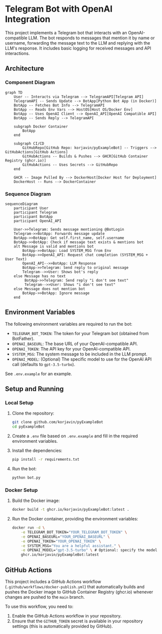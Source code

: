 # Telegram Bot with OpenAI Integration

This project implements a Telegram bot that interacts with an OpenAI-compatible LLM. The bot responds to messages that mention it by name or username, forwarding the message text to the LLM and replying with the LLM's response. It includes basic logging for received messages and API interactions.

## Architecture

### Component Diagram

```mermaid
graph TD
    User -- Interacts via Telegram --> TelegramAPI[Telegram API]
    TelegramAPI -- Sends Update --> BotApp[Python Bot App (in Docker)]
    BotApp -- Fetches Bot Info --> TelegramAPI
    BotApp -- Reads Env Vars --> HostOS[Host OS/Docker Env]
    BotApp -- Uses OpenAI Client --> OpenAI_API[OpenAI Compatible API]
    BotApp -- Sends Reply --> TelegramAPI

    subgraph Docker Container
        BotApp
    end

    subgraph CI/CD
        GitHubRepo[GitHub Repo: korjavin/pyExampleBot] -- Triggers --> GitHubActions[GitHub Actions]
        GitHubActions -- Builds & Pushes --> GHCR[GitHub Container Registry (ghcr.io)]
        GitHubActions -- Uses Secrets --> GitHubRepo
    end

    GHCR -- Image Pulled By --> DockerHost[Docker Host for Deployment]
    DockerHost -- Runs --> DockerContainer
```

### Sequence Diagram

```mermaid
sequenceDiagram
    participant User
    participant Telegram
    participant BotApp
    participant OpenAI_API

    User->>Telegram: Sends message mentioning @BotLogin
    Telegram->>BotApp: Forwards message update
    BotApp->>BotApp: Get self.first_name, self.username
    BotApp->>BotApp: Check if message text exists & mentions bot
    alt Message is valid and mentions bot
        BotApp->>BotApp: Load SYSTEM_MSG from Env
        BotApp->>OpenAI_API: Request chat completion (SYSTEM_MSG + User Text)
        OpenAI_API-->>BotApp: LLM Response
        BotApp->>Telegram: Send reply to original message
        Telegram-->>User: Shows bot's reply
    else Message has no text
         BotApp->>Telegram: Send reply "i don't see text"
         Telegram-->>User: Shows "i don't see text"
    else Message does not mention bot
        BotApp->>BotApp: Ignore message
    end
```

## Environment Variables

The following environment variables are required to run the bot:

*   `TELEGRAM_BOT_TOKEN`: The token for your Telegram bot (obtained from BotFather).
*   `OPENAI_BASEURL`: The base URL of your OpenAI-compatible API.
*   `OPENAI_TOKEN`: The API key for your OpenAI-compatible API.
*   `SYSTEM_MSG`: The system message to be included in the LLM prompt.
*   `OPENAI_MODEL`: (Optional) The specific model to use for the OpenAI API call (defaults to `gpt-3.5-turbo`).

See `.env.example` for an example.

## Setup and Running

### Local Setup

1.  Clone the repository:

    ```bash
    git clone github.com/korjavin/pyExampleBot
    cd pyExampleBot
    ```

2.  Create a `.env` file based on `.env.example` and fill in the required environment variables.

3.  Install the dependencies:

    ```bash
    pip install -r requirements.txt
    ```

4.  Run the bot:

    ```bash
    python bot.py
    ```

### Docker Setup

1.  Build the Docker image:

    ```bash
    docker build -t ghcr.io/korjavin/pyExampleBot:latest .
    ```

2.  Run the Docker container, providing the environment variables:

    ```bash
    docker run -d \
        -e TELEGRAM_BOT_TOKEN="YOUR_TELEGRAM_BOT_TOKEN" \
        -e OPENAI_BASEURL="YOUR_OPENAI_BASEURL" \
        -e OPENAI_TOKEN="YOUR_OPENAI_TOKEN" \
        -e SYSTEM_MSG="You are a helpful assistant." \
        -e OPENAI_MODEL="gpt-3.5-turbo" \ # Optional: specify the model
        ghcr.io/korjavin/pyExampleBot:latest
    ```

## GitHub Actions

This project includes a GitHub Actions workflow (`.github/workflows/docker-publish.yml`) that automatically builds and pushes the Docker image to GitHub Container Registry (ghcr.io) whenever changes are pushed to the `main` branch.

To use this workflow, you need to:

1.  Enable the GitHub Actions workflow in your repository.
2.  Ensure that the `GITHUB_TOKEN` secret is available in your repository settings (this is automatically provided by GitHub).